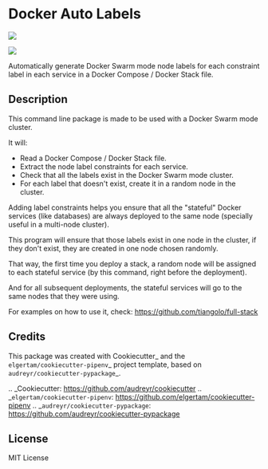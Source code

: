 # Docker Auto Labels
[![](https://img.shields.io/pypi/v/docker-auto-labels.svg)](https://pypi.python.org/pypi/docker-auto-labels)

[![](https://img.shields.io/travis/tiangolo/docker-auto-labels.svg)](https://travis-ci.org/tiangolo/docker-auto-labels)


Automatically generate Docker Swarm mode node labels for each constraint label in each service in a Docker Compose / Docker Stack file.


## Description

This command line package is made to be used with a Docker Swarm mode cluster.

It will:
* Read a Docker Compose / Docker Stack file.
* Extract the node label constraints for each service.
* Check that all the labels exist in the Docker Swarm mode cluster.
* For each label that doesn't exist, create it in a random node in the cluster.

Adding label constraints helps you ensure that all the "stateful"
Docker services (like databases) are always deployed to the same
node (specially useful in a multi-node cluster).

This program will ensure that those labels exist in one node
in the cluster, if they don't exist, they are created in one
node chosen randomly.

That way, the first time you deploy a stack, a random node will be assigned
to each stateful service (by this command, right before the deployment).

And for all subsequent deployments, the stateful services will go to the
same nodes that they were using.

For examples on how to use it, check: https://github.com/tiangolo/full-stack

## Credits

This package was created with Cookiecutter_ and the `elgertam/cookiecutter-pipenv`_ project template, based on `audreyr/cookiecutter-pypackage`_.

.. _Cookiecutter: https://github.com/audreyr/cookiecutter
.. _`elgertam/cookiecutter-pipenv`: https://github.com/elgertam/cookiecutter-pipenv
.. _`audreyr/cookiecutter-pypackage`: https://github.com/audreyr/cookiecutter-pypackage

## License

MIT License
